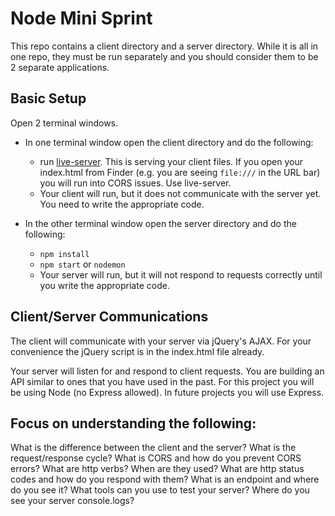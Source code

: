 # Node Mini Sprint

This repo contains a client directory and a server directory. While it is all in one repo, they must be run separately and you should consider them to be 2 separate applications.

## Basic Setup

Open 2 terminal windows.

* In one terminal window open the client directory and do the following:
  - run [live-server](https://www.npmjs.com/package/live-server). This is serving your client files. If you open your index.html from Finder (e.g. you are seeing `file:///` in the URL bar) you will run into CORS issues. Use live-server.
  - Your client will run, but it does not communicate with the server yet. You need to write the appropriate code.

* In the other terminal window open the server directory and do the following:
  - `npm install`
  - `npm start` or `nodemon`
  - Your server will run, but it will not respond to requests correctly until you write the appropriate code.

## Client/Server Communications
  The client will communicate with your server via jQuery's AJAX. For your convenience the jQuery script is in the index.html file already.

  Your server will listen for and respond to client requests. You are building an API similar to ones that you have used in the past. For this project you will be using Node (no Express allowed). In future projects you will use Express.

## Focus on understanding the following:
What is the difference between the client and the server?
What is the request/response cycle?
What is CORS and how do you prevent CORS errors?
What are http verbs? When are they used?
What are http status codes and how do you respond with them?
What is an endpoint and where do you see it?
What tools can you use to test your server?
Where do you see your server console.logs?
